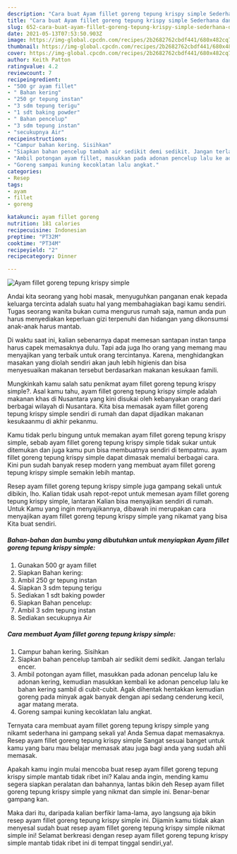 ```yaml
---
description: "Cara buat Ayam fillet goreng tepung krispy simple Sederhana dan Mudah Dibuat"
title: "Cara buat Ayam fillet goreng tepung krispy simple Sederhana dan Mudah Dibuat"
slug: 652-cara-buat-ayam-fillet-goreng-tepung-krispy-simple-sederhana-dan-mudah-dibuat
date: 2021-05-13T07:53:50.903Z
image: https://img-global.cpcdn.com/recipes/2b2682762cbdf441/680x482cq70/ayam-fillet-goreng-tepung-krispy-simple-foto-resep-utama.jpg
thumbnail: https://img-global.cpcdn.com/recipes/2b2682762cbdf441/680x482cq70/ayam-fillet-goreng-tepung-krispy-simple-foto-resep-utama.jpg
cover: https://img-global.cpcdn.com/recipes/2b2682762cbdf441/680x482cq70/ayam-fillet-goreng-tepung-krispy-simple-foto-resep-utama.jpg
author: Keith Patton
ratingvalue: 4.2
reviewcount: 7
recipeingredient:
- "500 gr ayam fillet"
- " Bahan kering"
- "250 gr tepung instan"
- "3 sdm tepung terigu"
- "1 sdt baking powder"
- " Bahan pencelup"
- "3 sdm tepung instan"
- "secukupnya Air"
recipeinstructions:
- "Campur bahan kering. Sisihkan"
- "Siapkan bahan pencelup tambah air sedikit demi sedikit. Jangan terlalu encer."
- "Ambil potongan ayam fillet, masukkan pada adonan pencelup lalu ke adonan kering, kemudian masukkan kembali ke adonan pencelup lalu ke bahan kering sambil di cubit-cubit. Agak dihentak hentakkan kemudian goreng pada minyak agak banyak dengan api sedang cenderung kecil, agar matang merata."
- "Goreng sampai kuning kecoklatan lalu angkat."
categories:
- Resep
tags:
- ayam
- fillet
- goreng

katakunci: ayam fillet goreng 
nutrition: 181 calories
recipecuisine: Indonesian
preptime: "PT32M"
cooktime: "PT34M"
recipeyield: "2"
recipecategory: Dinner

---
```



![Ayam fillet goreng tepung krispy simple](https://img-global.cpcdn.com/recipes/2b2682762cbdf441/680x482cq70/ayam-fillet-goreng-tepung-krispy-simple-foto-resep-utama.jpg)

Andai kita seorang yang hobi masak, menyuguhkan panganan enak kepada keluarga tercinta adalah suatu hal yang membahagiakan bagi kamu sendiri. Tugas seorang  wanita bukan cuma mengurus rumah saja, namun anda pun harus menyediakan keperluan gizi terpenuhi dan hidangan yang dikonsumsi anak-anak harus mantab.

Di waktu  saat ini, kalian sebenarnya dapat memesan santapan instan tanpa harus capek memasaknya dulu. Tapi ada juga lho orang yang memang mau menyajikan yang terbaik untuk orang tercintanya. Karena, menghidangkan masakan yang diolah sendiri akan jauh lebih higienis dan bisa menyesuaikan makanan tersebut berdasarkan makanan kesukaan famili. 



Mungkinkah kamu salah satu penikmat ayam fillet goreng tepung krispy simple?. Asal kamu tahu, ayam fillet goreng tepung krispy simple adalah makanan khas di Nusantara yang kini disukai oleh kebanyakan orang dari berbagai wilayah di Nusantara. Kita bisa memasak ayam fillet goreng tepung krispy simple sendiri di rumah dan dapat dijadikan makanan kesukaanmu di akhir pekanmu.

Kamu tidak perlu bingung untuk memakan ayam fillet goreng tepung krispy simple, sebab ayam fillet goreng tepung krispy simple tidak sukar untuk ditemukan dan juga kamu pun bisa membuatnya sendiri di tempatmu. ayam fillet goreng tepung krispy simple dapat dimasak memalui berbagai cara. Kini pun sudah banyak resep modern yang membuat ayam fillet goreng tepung krispy simple semakin lebih mantap.

Resep ayam fillet goreng tepung krispy simple juga gampang sekali untuk dibikin, lho. Kalian tidak usah repot-repot untuk memesan ayam fillet goreng tepung krispy simple, lantaran Kalian bisa menyajikan sendiri di rumah. Untuk Kamu yang ingin menyajikannya, dibawah ini merupakan cara menyajikan ayam fillet goreng tepung krispy simple yang nikamat yang bisa Kita buat sendiri.

<!--inarticleads1-->

##### Bahan-bahan dan bumbu yang dibutuhkan untuk menyiapkan Ayam fillet goreng tepung krispy simple:

1. Gunakan 500 gr ayam fillet
1. Siapkan  Bahan kering:
1. Ambil 250 gr tepung instan
1. Siapkan 3 sdm tepung terigu
1. Sediakan 1 sdt baking powder
1. Siapkan  Bahan pencelup:
1. Ambil 3 sdm tepung instan
1. Sediakan secukupnya Air




<!--inarticleads2-->

##### Cara membuat Ayam fillet goreng tepung krispy simple:

1. Campur bahan kering. Sisihkan
1. Siapkan bahan pencelup tambah air sedikit demi sedikit. Jangan terlalu encer.
1. Ambil potongan ayam fillet, masukkan pada adonan pencelup lalu ke adonan kering, kemudian masukkan kembali ke adonan pencelup lalu ke bahan kering sambil di cubit-cubit. Agak dihentak hentakkan kemudian goreng pada minyak agak banyak dengan api sedang cenderung kecil, agar matang merata.
1. Goreng sampai kuning kecoklatan lalu angkat.




Ternyata cara membuat ayam fillet goreng tepung krispy simple yang nikamt sederhana ini gampang sekali ya! Anda Semua dapat memasaknya. Resep ayam fillet goreng tepung krispy simple Sangat sesuai banget untuk kamu yang baru mau belajar memasak atau juga bagi anda yang sudah ahli memasak.

Apakah kamu ingin mulai mencoba buat resep ayam fillet goreng tepung krispy simple mantab tidak ribet ini? Kalau anda ingin, mending kamu segera siapkan peralatan dan bahannya, lantas bikin deh Resep ayam fillet goreng tepung krispy simple yang nikmat dan simple ini. Benar-benar gampang kan. 

Maka dari itu, daripada kalian berfikir lama-lama, ayo langsung aja bikin resep ayam fillet goreng tepung krispy simple ini. Dijamin kamu tiidak akan menyesal sudah buat resep ayam fillet goreng tepung krispy simple nikmat simple ini! Selamat berkreasi dengan resep ayam fillet goreng tepung krispy simple mantab tidak ribet ini di tempat tinggal sendiri,ya!.

